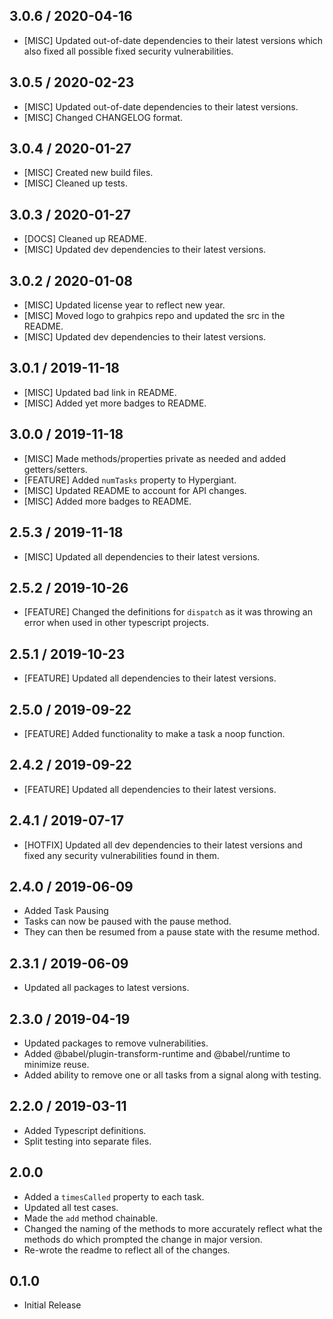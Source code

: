 ## 3.0.6 / 2020-04-16
- [MISC] Updated out-of-date dependencies to their latest versions which also fixed all possible fixed security vulnerabilities.

## 3.0.5 / 2020-02-23
- [MISC] Updated out-of-date dependencies to their latest versions.
- [MISC] Changed CHANGELOG format.

## 3.0.4 / 2020-01-27
- [MISC] Created new build files.
- [MISC] Cleaned up tests.

## 3.0.3 / 2020-01-27
- [DOCS] Cleaned up README.
- [MISC] Updated dev dependencies to their latest versions.

## 3.0.2 / 2020-01-08
- [MISC] Updated license year to reflect new year.
- [MISC] Moved logo to grahpics repo and updated the src in the README.
- [MISC] Updated dev dependencies to their latest versions.

## 3.0.1 / 2019-11-18
- [MISC] Updated bad link in README.
- [MISC] Added yet more badges to README.

## 3.0.0 / 2019-11-18
- [MISC] Made methods/properties private as needed and added getters/setters.
- [FEATURE] Added `numTasks` property to Hypergiant.
- [MISC] Updated README to account for API changes.
- [MISC] Added more badges to README.

## 2.5.3 / 2019-11-18
- [MISC] Updated all dependencies to their latest versions.

## 2.5.2 / 2019-10-26
- [FEATURE] Changed the definitions for `dispatch` as it was throwing an error when used in other typescript projects.

## 2.5.1 / 2019-10-23
- [FEATURE] Updated all dependencies to their latest versions.

## 2.5.0 / 2019-09-22
- [FEATURE] Added functionality to make a task a noop function.

## 2.4.2 / 2019-09-22
- [FEATURE] Updated all dependencies to their latest versions.

## 2.4.1 / 2019-07-17
- [HOTFIX] Updated all dev dependencies to their latest versions and fixed any security vulnerabilities found in them.

## 2.4.0 / 2019-06-09
- Added Task Pausing
- Tasks can now be paused with the pause method.
- They can then be resumed from a pause state with the resume method.

## 2.3.1 / 2019-06-09
- Updated all packages to latest versions.

## 2.3.0 / 2019-04-19
- Updated packages to remove vulnerabilities.
- Added @babel/plugin-transform-runtime and @babel/runtime to minimize reuse.
- Added ability to remove one or all tasks from a signal along with testing.

## 2.2.0 / 2019-03-11
- Added Typescript definitions.
- Split testing into separate files.

## 2.0.0
- Added a `timesCalled` property to each task.
- Updated all test cases.
- Made the `add` method chainable.
- Changed the naming of the methods to more accurately reflect what the methods do which prompted the change in major version.
- Re-wrote the readme to reflect all of the changes.

## 0.1.0
- Initial Release
